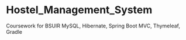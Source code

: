 # Hostel_Management_System
Coursework for BSUIR
MySQL, Hibernate, Spring Boot MVC, Thymeleaf, Gradle
